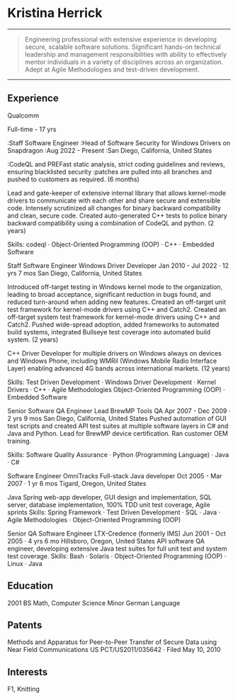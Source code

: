 Kristina Herrick
================
----
> Engineering professional with extensive experience in developing secure, scalable software solutions. 
> Significant hands-on technical leadership and management responsibilities with ability to effectively 
> mentor individuals in a variety of disciplines across an organization. Adept at Agile Methodologies 
> and test-driven development.
----
Experience
----------
Qualcomm

Full-time - 17 yrs

:Staff Software Engineer
:Head of Software Security for Windows Drivers on Snapdragon
:Aug 2022 - Present
:San Diego, California, United States

:CodeQL and PREFast static analysis, strict coding guidelines and reviews, ensuring blacklisted security 
:patches are pulled into all branches and pushed to customers as required. (6 months)

Lead and gate-keeper of extensive internal library that allows kernel-mode drivers to communicate 
with each other and share secure and extensible code. Intensely scrutinized all changes for binary 
backward compatibility and clean, secure code. Created auto-generated C++ tests to police binary 
backward compatibility using a combination of CodeQL and python. (2 years)

Skills: codeql · Object-Oriented Programming (OOP) · C++ · Embedded Software

Staff Software Engineer
Windows Driver Developer
Jan 2010 - Jul 2022 · 12 yrs 7 mos
San Diego, California, United States

Introduced off-target testing in Windows kernel mode to the organization, leading to broad acceptance, 
significant reduction in bugs found, and reduced turn-around when adding new features. Created an 
off-target unit test framework for kernel-mode drivers using C++ and Catch2. Created an off-target 
system test framework for kernel-mode drivers using C++ and Catch2. Pushed wide-spread adoption, added 
frameworks to automated build systems, integrated Bullseye test coverage into automated build system. (2 years)

C++ Driver Developer for multiple drivers on Windows always on devices and Windows Phone, including WMRil 
(Windows Mobile Radio Interface Layer) enabling advanced 4G bands across international markets. (12 years)

Skills: Test Driven Development · Windows Driver Development · Kernel Drivers · C++ · Agile Methodologies
Object-Oriented Programming (OOP) · Embedded Software

Senior Software QA Engineer
Lead BrewMP Tools QA
Apr 2007 - Dec 2009 · 2 yrs 9 mos
San Diego, California, United States
Pushed automation of GUI test scripts and created API test suites at multiple software layers in C# and 
Java and Python. Lead for BrewMP device certification. Ran customer OEM training.

Skills: Software Quality Assurance · Python (Programming Language) · Java · C#

Software Engineer
OmniTracks Full-stack Java developer
Oct 2005 - Mar 2007 · 1 yr 6 mos
Tigard, Oregon, United States

Java Spring web-app developer, GUI design and implementation, SQL server, database implementation, 
100% TDD unit test coverage, Agile sprints
Skills: Spring Framework · Test Driven Development · SQL · Java · Agile Methodologies · Object-Oriented Programming (OOP)


Senior QA Software Engineer
LTX-Credence (formerly IMS)
Jun 2001 - Oct 2005 · 4 yrs 6 mo
Hillsboro, Oregon, United States
API software QA engineer, developing extensive Java test suites for full unit test and system test coverage.
Skills: Bash · Solaris · Object-Oriented Programming (OOP) · Linux · Java


Education
----------
2001
BS Math, Computer Science
Minor German Language

Patents
-------
Methods and Apparatus for Peer-to-Peer Transfer of Secure Data using Near Field Communications
US PCT/US2011/035642 · Filed May 10, 2010

Interests
---------
F1, Knitting
